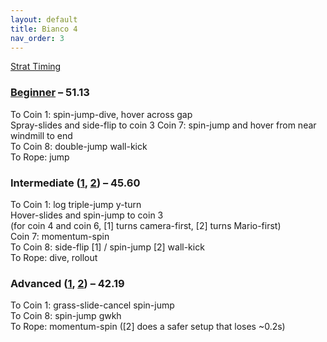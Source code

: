 ```yaml
---
layout: default
title: Bianco 4
nav_order: 3
---
```


[Strat Timing](https://docs.google.com/spreadsheets/d/1h4ocgbBk-i4n7x6dMlERhfdKe1PrG7j1AOAIJ6zGjcw/edit#gid=598168778)  

### [Beginner](https://youtu.be/bgphJvWvl-w) – 51.13
To Coin 1: spin-jump-dive, hover across gap  
Spray-slides and side-flip to coin 3
Coin 7: spin-jump and hover from near windmill to end  
To Coin 8: double-jump wall-kick  
To Rope: jump  

### Intermediate ([1](https://youtu.be/JLEhk6DEUSE), [2](https://youtu.be/V6uaSzbG3VA)) – 45.60
To Coin 1: log triple-jump y-turn  
Hover-slides and spin-jump to coin 3  
(for coin 4 and coin 6, [1] turns camera-first, [2] turns Mario-first)  
Coin 7: momentum-spin  
To Coin 8: side-flip [1] / spin-jump [2] wall-kick  
To Rope: dive, rollout  

### Advanced ([1](https://youtu.be/m-DLWINzIcA), [2](https://youtu.be/EDoCK5hFu5o)) – 42.19
To Coin 1: grass-slide-cancel spin-jump  
To Coin 8: spin-jump gwkh  
To Rope: momentum-spin ([2] does a safer setup that loses ~0.2s)  
